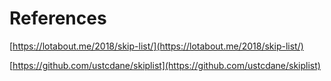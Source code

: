 

# References

[https://lotabout.me/2018/skip-list/](https://lotabout.me/2018/skip-list/)

[https://github.com/ustcdane/skiplist](https://github.com/ustcdane/skiplist)
